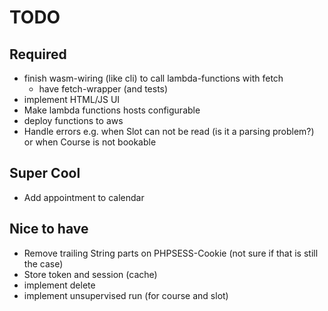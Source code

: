 # TODO

## Required

- finish wasm-wiring (like cli) to call lambda-functions with fetch
  - have fetch-wrapper (and tests)
- implement HTML/JS UI
- Make lambda functions hosts configurable
- deploy functions to aws
- Handle errors e.g. when Slot can not be read (is it a parsing problem?) or when Course is not bookable

## Super Cool

- Add appointment to calendar

## Nice to have

- Remove trailing String parts on PHPSESS-Cookie (not sure if that is still the case)
- Store token and session (cache)
- implement delete
- implement unsupervised run (for course and slot)
